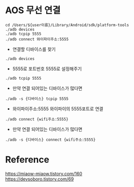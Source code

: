 # AOS 무선 연결

~~~
cd /Users/${user이름}/Library/Android/sdk/platform-tools
./adb devices
./adb tcpip 5555
./adb connect 와이파이주소:5555
~~~

- 연결할 디바이스를 찾기
~~~
./adb devices
~~~

- 5555로 포트번호 5555로 설정해주기
~~~
./adb tcpip 5555
~~~
- 만약 연결 되어있는 디바이스가 많다면
~~~
./adb -s {디바이스} tcpip 5555
~~~

- 와이파이주소:5555 와이파이의 5555포트로 연결
~~~
./adb connect {wifi주소:5555}
~~~
- 만약 연결 되어있는 디바이스가 많다면
~~~
./adb -s {디바이스} connect {wifi주소:5555}
~~~

# Reference
https://miaow-miaow.tistory.com/160  
https://devsoboro.tistory.com/69  
